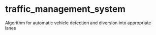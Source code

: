 # traffic_management_system
 Algorithm for automatic vehicle detection and diversion into appropriate lanes
